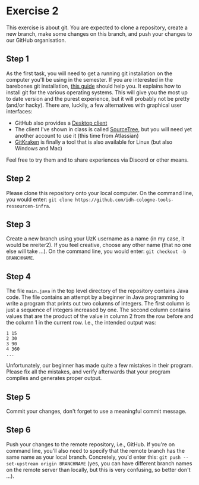 # Exercise 2

This exercise is about git. You are expected to clone a repository, create a new branch, make some changes on this branch, and push your changes to our GitHub organisation.

## Step 1
As the first task, you will need to get a running git installation on the computer you'll be using in the semester. If you are interested in the barebones git installation, [this guide](https://git-scm.com/book/en/v2/Getting-Started-Installing-Git) should help you. It explains how to install git for the various operating systems. This will give you the most up to date version and the purest experience, but it will probably not be pretty (and/or hacky). There are, luckily, a few alternatives with graphical user interfaces:

- GitHub also provides a [Desktop client](https://desktop.github.com)
- The client I've shown in class is called [SourceTree](https://www.sourcetreeapp.com), but you will need yet another account to use it (this time from Atlassian)
- [GitKraken](https://www.gitkraken.com) is finally a tool that is also available for Linux (but also Windows and Mac)

Feel free to try them and to share experiences via Discord or other means.

## Step 2

Please clone this repository onto your local computer. On the command line, you would enter: `git clone https://github.com/idh-cologne-tools-ressourcen-infra`.

## Step 3
Create a new branch using your UzK username as a name (in my case, it would be nreiter2). If you feel creative, choose any other name (that no one else will take ...). On the command line, you would enter: `git checkout -b BRANCHNAME`.

## Step 4
The file `main.java` in the top level directory of the repository contains Java code. The file contains an attempt by a beginner in Java programming to write a program that prints out two columns of integers. The first column is just a sequence of integers increased by one. The second column contains values that are the product of the value in column 2 from the row before and the column 1 in the current row. I.e., the intended output was:
```
1 15
2 30
3 90
4 360
...
```

Unfortunately, our beginner has made quite a few mistakes in their program. Please fix all the mistakes, and verify afterwards that your program compiles and generates proper output.

## Step 5

Commit your changes, don't forget to use a meaningful commit message.

## Step 6

Push your changes to the remote repository, i.e., GitHub. If you're on command line, you'll also need to specify that the remote branch has the same name as your local branch. Concretely, you'd enter this: `git push --set-upstream origin BRANCHNAME` (yes, you can have different branch names on the remote server than locally, but this is very confusing, so better don't ...).